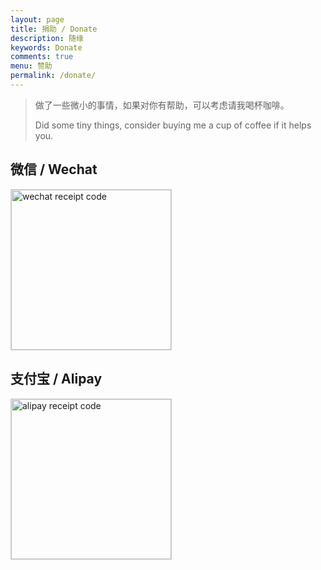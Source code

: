 ```yaml
---
layout: page
title: 捐助 / Donate
description: 随缘
keywords: Donate
comments: true
menu: 赞助
permalink: /donate/
---
```


> 做了一些微小的事情，如果对你有帮助，可以考虑请我喝杯咖啡。
> 
> Did some tiny things, consider buying me a cup of coffee if it helps you.

## 微信 / Wechat

<img style="width:256px;border:1px solid lightgrey;" src="{{ assets_base_url }}/assets/images/wechat.jpg" alt="wechat receipt code" />

## 支付宝 / Alipay 

<img style="width:256px;border:1px solid lightgrey;" src="{{ assets_base_url }}/assets/images/alipay.jpg" alt="alipay receipt code" />
